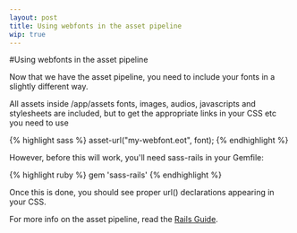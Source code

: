 ```yaml
---
layout: post
title: Using webfonts in the asset pipeline
wip: true
---
```

#Using webfonts in the asset pipeline

Now that we have the asset pipeline, you need to include your fonts in a slightly different way.

All assets inside /app/assets fonts, images, audios, javascripts and stylesheets are included, but to get the appropriate links in your CSS etc you need to use

{% highlight sass %}
asset-url("my-webfont.eot", font);
{% endhighlight %}

However, before this will work, you'll need sass-rails in your Gemfile:

{% highlight ruby %}
gem 'sass-rails'
{% endhighlight %}

Once this is done, you should see proper url() declarations appearing in your CSS.

For more info on the asset pipeline, read the [Rails Guide][].


[Rails Guide]: http://guides.rubyonrails.org/asset_pipeline.html

